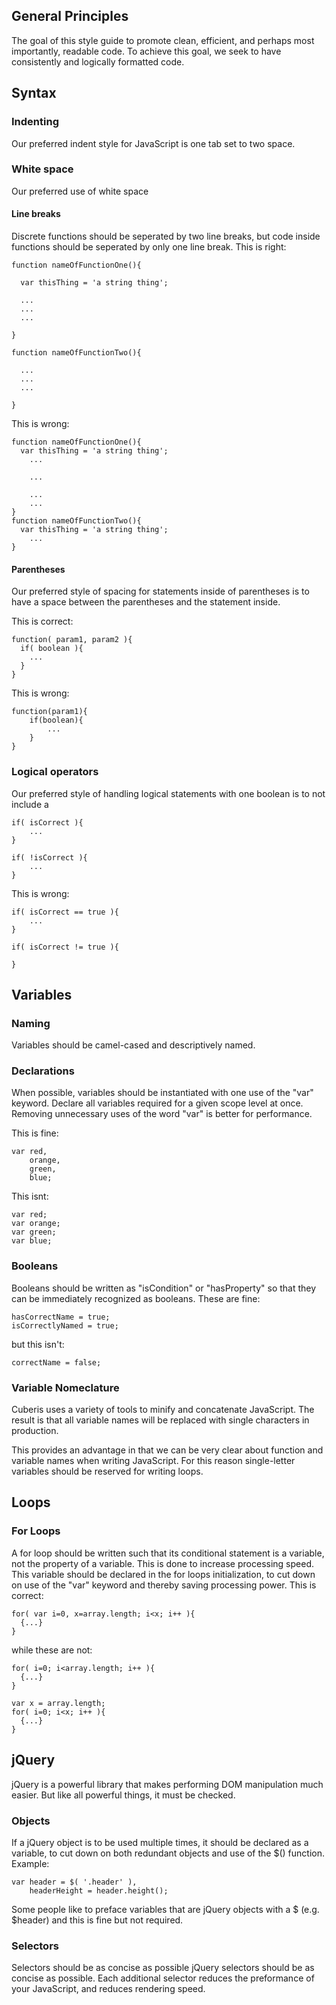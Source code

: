 <!--
##Table of Contents

* General Principles
* Syntax
    * Indenting
    * White space
        * Line Breaks
        * Parentheses
    *
* Variables
    * Naming
        * Booleans
        * Single-letter variables
    * Declarations
* Functions
* For Loops
* jQuery

-->

## General Principles

The goal of this style guide to promote clean, efficient, and perhaps most importantly, readable code. To achieve this goal, we seek to have consistently and logically formatted code.

## Syntax

### Indenting

Our preferred indent style for JavaScript is one tab set to two space.

### White space

Our preferred use of white space


#### Line breaks

Discrete functions should be seperated by two line breaks, but code inside functions should be seperated by only one line break. This is right:

    function nameOfFunctionOne(){

      var thisThing = 'a string thing';

      ...
      ...
      ...

    }

    function nameOfFunctionTwo(){

      ...
      ...
      ...

    }

This is wrong:

    function nameOfFunctionOne(){
      var thisThing = 'a string thing';
        ...

        ...

        ...
        ...
    }
    function nameOfFunctionTwo(){
      var thisThing = 'a string thing';
        ...
    }

#### Parentheses

Our preferred style of spacing for statements inside of parentheses is to have a space between the parentheses and the statement inside.

This is correct:

    function( param1, param2 ){
      if( boolean ){
        ...
      }
    }

This is wrong:

    function(param1){
        if(boolean){
            ...
        }
    }


### Logical operators

Our preferred style of handling logical statements with one boolean is to not include a

    if( isCorrect ){
        ...
    }

    if( !isCorrect ){
        ...
    }

This is wrong:

    if( isCorrect == true ){
        ...
    }

    if( isCorrect != true ){

    }


## Variables

### Naming

Variables should be camel-cased and descriptively named.

### Declarations

When possible, variables should be instantiated with one use of the "var" keyword. Declare all variables required for a given scope level at once. Removing unnecessary uses of the word "var" is better for performance.

This is fine:

    var red,
        orange,
        green,
        blue;

This isnt:

    var red;
    var orange;
    var green;
    var blue;


### Booleans

Booleans should be written as "isCondition" or "hasProperty" so that they can be immediately recognized as booleans. These are fine:

    hasCorrectName = true;
    isCorrectlyNamed = true;

but this isn't:

    correctName = false;

### Variable Nomeclature

Cuberis uses a variety of tools to minify and concatenate JavaScript. The result is that all variable names will be replaced with single characters in production.

This provides an advantage in that we can be very clear about function and variable names when writing JavaScript. For this reason single-letter variables should be reserved for writing loops.

## Loops

### For Loops

A for loop should be written such that its conditional statement is a variable, not the property of a variable. This is done to increase processing speed. This variable should be declared in the for loops initialization, to cut down on use of the "var" keyword and thereby saving processing power. This is correct:

    for( var i=0, x=array.length; i<x; i++ ){
      {...}
    }

while these are not:

    for( i=0; i<array.length; i++ ){
      {...}
    }

    var x = array.length;
    for( i=0; i<x; i++ ){
      {...}
    }

## jQuery

jQuery is a powerful library that makes performing DOM manipulation much easier. But like all powerful things, it must be checked.

### Objects

If a jQuery object is to be used multiple times, it should be declared as a variable, to cut down on both redundant objects and use of the $() function. Example:

    var header = $( '.header' ),
        headerHeight = header.height();

Some people like to preface variables that are jQuery objects with a $ (e.g. $header) and this is fine but not required.

### Selectors

Selectors should be as concise as possible
jQuery selectors should be as concise as possible. Each additional selector reduces the preformance of your JavaScript, and reduces rendering speed.
